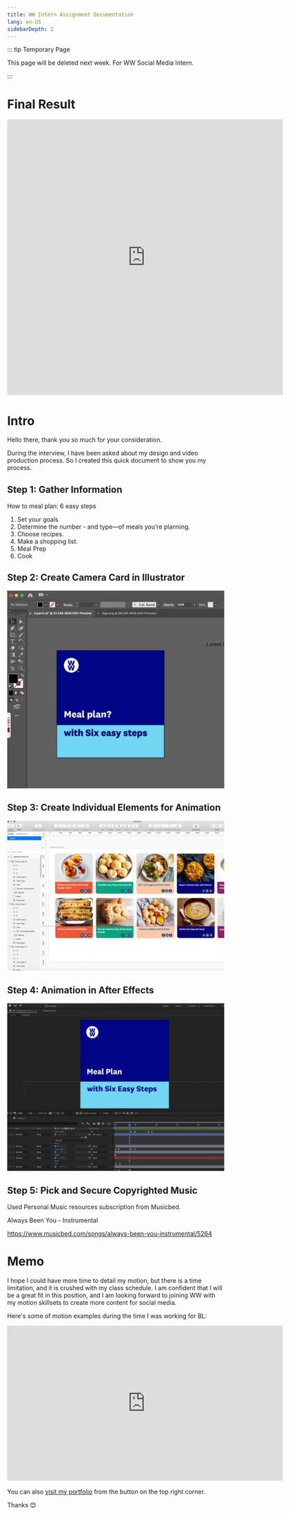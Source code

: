 ```yaml
---
title: WW Intern Assignment Documentation
lang: en-US
sidebarDepth: 2
---
```


::: tip Temporary Page 

This page will be deleted next week. For WW Social Media Intern. 

:::



# Final Result

<iframe src="https://player.vimeo.com/video/476387068" width="640" height="640" frameborder="0" allow="autoplay; fullscreen" allowfullscreen></iframe>

# Intro

Hello there, thank you so much for your consideration. 

During the interview, I have been asked about my design and video production process. So I created this quick document to show you my process. 

## Step 1: Gather Information 

How to meal plan: 6 easy steps

1. Set your goals
2. Determine the number - and type—of meals you’re planning.
3. Choose recipes.
4. Make a shopping list.
5. Meal Prep 
6. Cook

## Step 2: Create Camera Card in Illustrator 

![](https://raw.githubusercontent.com/irwinchyi/imgbed/master/img/20201106114748.png)



## Step 3: Create Individual Elements for Animation

![](https://raw.githubusercontent.com/irwinchyi/imgbed/master/img/20201106114833.png)



## Step 4: Animation in After Effects

![](https://raw.githubusercontent.com/irwinchyi/imgbed/master/img/20201106114921.png)



## Step 5: Pick and Secure Copyrighted Music

Used Personal Music resources subscription from Musicbed. 

Always Been You - Instrumental 

https://www.musicbed.com/songs/always-been-you-instrumental/5264



# Memo

I hope I could have more time to detail my motion, but there is a time limitation, and it is crushed with my class schedule. 
I am confident that I will be a great fit in this position, and I am looking forward to joining WW with my motion skillsets to create more content for social media. 

Here's some of motion examples during the time I was working for BL: 

<iframe src="https://player.vimeo.com/video/390118271" width="640" height="360" frameborder="0" allow="autoplay; fullscreen" allowfullscreen></iframe>

You can also [visit my portfolio](https://irwinqi.com) from the button on the top right corner.

Thanks 😊

